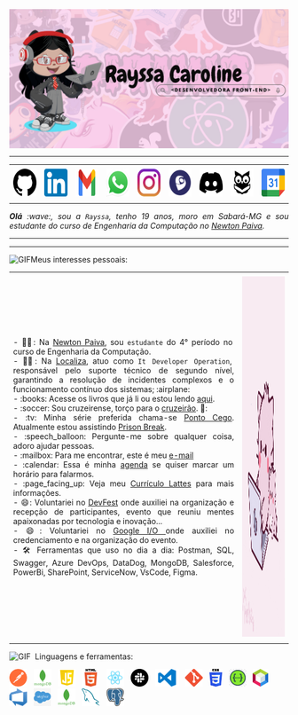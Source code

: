 <!-- BANNER -->

  <div>
  <img align="center" alt="Header" src="https://github.com/Rayssa-Caroline/Rayssa-Caroline/blob/main/image%20banner%202.png"/>
  </div>
  

  -----
  
  <div align="center">
  <table>
  <tr>
   <td align="center" colspan="11"></td>
  </tr> 
  <tr>
  <td><a href="https://github.com/Rayssa-Caroline" target="_blank"><img src="https://github.com/Rayssa-Caroline/Rayssa-Caroline/blob/main/imagem%20github%20logo.webp" width="50px" height="50px"/></a>
  </td>
   <td><a href="https://www.linkedin.com/in/rayssa-caroline/" target="_blank"><img src="https://github.com/Rayssa-Caroline/Rayssa-Caroline/blob/main/linkedin2.png" width="50px" height="50px"/></a>
  </td>
  <td><a href="https://mail.google.com/mail/?view=cm&fs=1&to=rayssacaroline.dev@gmail.com" target="_blank"><img src="https://github.com/Rayssa-Caroline/Rayssa-Caroline/blob/main/gmail2.png" width="50px" height="50px"/></a
  </td>
  <td><a href="https://wa.me/5531992348351?text=Olá,%20gostaria%20de%20mais%20informações!" target="_blank"><img src="https://github.com/Rayssa-Caroline/Rayssa-Caroline/blob/main/wpp2.png" width="50px" height="50px"/></a>
  </td>
  <td><a href="https://www.instagram.com/rrayssacaroline/" target="_blank"><img src="https://github.com/Rayssa-Caroline/Rayssa-Caroline/blob/main/insta2.png" width="50px" height="50px"/></a>
  </td>
  </td>
  <td><a href="http://lattes.cnpq.br/1208427665892059" target="_blank"><img src="https://github.com/Rayssa-Caroline/Rayssa-Caroline/blob/main/lattes%20logo.png" width="50px" height="50px"/></a>
  </td>
  <!--<td><a href="https://slack.com/app_redirect?channel=UVD9N6VCL"><img src="https://github.com/joaopauloaramuni/joaopauloaramuni/blob/main/img/slack.png?raw=true" width="50px" height="50px"/></a>
  </td>-->
  <td><a href="https://discord.com/users/starggel4286" target="_blank"><img src="https://github.com/Rayssa-Caroline/Rayssa-Caroline/blob/main/discord.png" width="50px" height="50px"/></a>
  </td>
  <td><a href="https://www.skoob.com.br/usuario/8907731-ray" target="_blank"><img src="https://github.com/Rayssa-Caroline/Rayssa-Caroline/blob/main/skoob.png" width="50px" height="50px"/></a>
  </td>
  <td><a href="https://calendly.com/event_types/user/me" target="_blank"><img src="https://github.com/Rayssa-Caroline/Rayssa-Caroline/blob/main/calendar2.png" width="50px" height="50px"/></a>
  </td>
  </tr>
  <tr>
   <td align="center" colspan="11"></td>
  </tr> 
  </table>
  
  </div>
  <div align="justify">
  <i><b>Olá</b> :wave:, sou a <code>Rayssa</code>, tenho 19 anos, moro em Sabará-MG e sou estudante do curso de Engenharia da Computação no <a href="https://newtonpaiva.br/" target="_blank">Newton Paiva</a>.</i> <br />
  </div>
  
  -----
  
  <!-- BANNER -->
  
  
  
  
  
  -----
  
  <div>
  
  <img height="20" alt="GIF" src="https://github.com/joaopauloaramuni/joaopauloaramuni/blob/main/img/soulgem.gif?raw=true"/>Meus interesses pessoais:
  <table>
  <tr>
   <td align="center" colspan="2"></td>
  </tr> 
  <tr>
  <td>
  <div align="justify">
  <p> 
  - 👩‍🎓: Na <a   href="https://newtonpaiva.br/" target="_blank">Newton Paiva</a>, sou <code>estudante</code> do 4° período no curso de Engenharia da Computação. <a/> <br/>
  - 👩‍💼: Na <a href="https://zarp.localiza.com/?utm_source=google&utm_medium=cpc_fundo&utm_campaign=12183064796&utm_term=localiza+zarp&utm_content=120651550921&gad_source=1&gclid=Cj0KCQiA88a5BhDPARIsAFj595hx_8rLp_7hG6NDw4lkALdXMmaI88GzPb82w29bcN59O8ZC0XFnzmQaAvnYEALw_wcB" 
   target="_blank">Localiza</a>, atuo como <code>It Developer Operation</code>, responsável pelo suporte técnico de segundo nível, garantindo a resolução de incidentes complexos e o funcionamento contínuo dos sistemas; :airplane:<br />
  - :books: Acesse os livros que já li ou estou lendo <a href="https://www.skoob.com.br/usuario/8907731-ray" target="_blank">aqui</a>.<br />
  - :soccer: Sou cruzeirense, torço para o <a href="https://www.cruzeiro.com.br/" target="_blank">cruzeirão</a>. 🦊:<br />
  - :tv: Minha série preferida chama-se <a href="https://www.imdb.com/title/tt4474344/?ref_=fn_al_tt_1" target="_blank">Ponto Cego</a>. Atualmente estou assistindo <a href="https://www.imdb.com/title/tt0455275/?ref_=nv_sr_srsg_0_tt_4_nm_4_in_0_q_pris" target="_blank">Prison Break</a>.<br />
  - :speech_balloon: Pergunte-me sobre qualquer coisa, adoro ajudar pessoas.<br />
  - :mailbox: Para me encontrar, este é meu <a href="mailto:rayssacaroline.dev@gmail.com" target="_blank">e-mail</a> <br />
  - :calendar: Essa é minha <a href="https://calendly.com/event_types/user/me" target="_blank">agenda</a> se quiser marcar um horário para falarmos.<br />
  - :page_facing_up: Veja meu <a href="http://lattes.cnpq.br/1208427665892059" target="_blank">Currículo Lattes</a> para mais informações. <br/>
  - 😄: Voluntariei no <a href="https://www.linkedin.com/posts/rayssa-caroline_s%C3%A1bado-tive-a-honra-de-ser-volunt%C3%A1rio-no-activity-7256675784864538624-tf5e?utm_source=share&utm_medium=member_desktop" target="_blank">DevFest</a> onde auxiliei na organização e recepção de participantes, evento que reuniu mentes apaixonadas por tecnologia e inovação... <br/>
 - 😄: Voluntariei no <a href="https://www.linkedin.com/posts/rayssa-caroline_localizalabs-activity-7205447901496414209-Un5R?utm_source=share&utm_medium=member_desktop" target="_blank">Google I/O </a> onde auxiliei no credenciamento e na organização do evento. <br/>
- 🛠️ Ferramentas que uso no dia a dia: Postman, SQL, Swagger, Azure DevOps, DataDog, MongoDB, Salesforce, PowerBi, SharePoint, ServiceNow, VsCode, Figma.
  </p>
  </div>
  </td>
  <td>
  <div>
  <img alt="GIF" src="https://github.com/Rayssa-Caroline/Rayssa-Caroline/blob/main/giphy.gif" width="340px" height="650px"/>
  </div>
  </td>
  </tr>
  <tr>
   <td align="center" colspan="2"></td>
  </tr> 
  </table>

<img height="20" alt="GIF" src="https://github.com/joaopauloaramuni/joaopauloaramuni/blob/main/img/skills.gif?raw=true"/>&nbsp; Linguagens e ferramentas:

<code><a href="https://www.gnu.org/software/bash/" target="_blank"><img height="32" src="https://github.com/Rayssa-Caroline/Rayssa-Caroline/blob/main/postman.png"/></a></code>
&nbsp; 
<code><a href="https://www.gnu.org/software/bash/" target="_blank"><img height="32" src="https://github.com/Rayssa-Caroline/Rayssa-Caroline/blob/main/mongodb.png"/></a></code>
&nbsp;
<code><a href="https://www.gnu.org/software/bash/" target="_blank"><img height="32" src="https://github.com/Rayssa-Caroline/Rayssa-Caroline/blob/main/js.png"/></a></code>
&nbsp;
<code><a href="https://www.gnu.org/software/bash/" target="_blank"><img height="32" src="https://github.com/Rayssa-Caroline/Rayssa-Caroline/blob/main/HTML5_logo_and_wordmark.svg.png"/></a></code>
&nbsp;
<code><a href="https://www.gnu.org/software/bash/" target="_blank"><img height="32" src="https://github.com/Rayssa-Caroline/Rayssa-Caroline/blob/main/react.png"/></a></code>
&nbsp;
<code><a href="https://www.gnu.org/software/bash/" target="_blank"><img height="32" src="https://github.com/Rayssa-Caroline/Rayssa-Caroline/blob/main/slack.png"/></a></code>
&nbsp;
<code><a href="https://www.gnu.org/software/bash/" target="_blank"><img height="32" src="https://github.com/Rayssa-Caroline/Rayssa-Caroline/blob/main/vs.png"/></a></code>
&nbsp;
<code><a href="https://www.gnu.org/software/bash/" target="_blank"><img height="32" src="https://github.com/Rayssa-Caroline/Rayssa-Caroline/blob/main/Git-Icon-1788C.png"/></a></code>
&nbsp;
<code><a href="https://www.gnu.org/software/bash/" target="_blank"><img height="32" src="https://github.com/Rayssa-Caroline/Rayssa-Caroline/blob/main/CSS3_logo_and_wordmark.svg.png"/></a></code>
&nbsp;
<code><a href="https://www.gnu.org/software/bash/" target="_blank"><img height="32" src="https://github.com/Rayssa-Caroline/Rayssa-Caroline/blob/main/kisspng-smiley-green-text-messaging-meter-professional-odoo-rest-api-odoo-apps-5d3f7a46db7da5.509542591564441158899.jpg"/></a></code>
&nbsp;
<code><a href="https://www.gnu.org/software/bash/" target="_blank"><img height="32" src="https://github.com/Rayssa-Caroline/Rayssa-Caroline/blob/main/Apache_NetBeans_Logo.svg.png"/></a></code>
&nbsp;
<code><a href="https://www.gnu.org/software/bash/" target="_blank"><img height="32" src="https://github.com/Rayssa-Caroline/Rayssa-Caroline/blob/main/azure-devops-logo-E7364216A7-seeklogo.com.png"/></a></code>
&nbsp;
<code><a href="https://www.gnu.org/software/bash/" target="_blank"><img height="32" src="https://github.com/Rayssa-Caroline/Rayssa-Caroline/blob/main/salesforce-transparent-logo-115525063493207zrqpiz.png"/></a></code>
&nbsp;
<code><a href="https://www.gnu.org/software/bash/" target="_blank"><img height="32" src="https://github.com/Rayssa-Caroline/Rayssa-Caroline/blob/main/mongodb.png"/></a></code>
&nbsp;
<code><a href="https://www.gnu.org/software/bash/" target="_blank"><img height="32" src="https://github.com/Rayssa-Caroline/Rayssa-Caroline/blob/main/5968313.png"/></a></code>
&nbsp;
<code><a href="https://www.gnu.org/software/bash/" target="_blank"><img height="32" src="https://github.com/Rayssa-Caroline/Rayssa-Caroline/blob/main/postgresql.png"/></a></code>
&nbsp;

